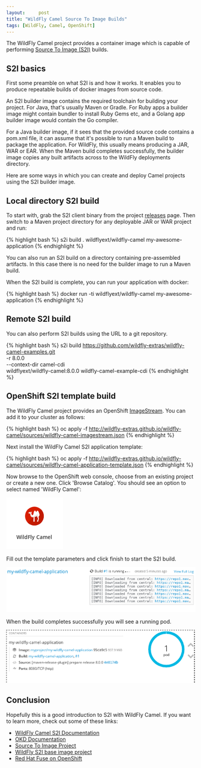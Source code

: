 ```yaml
---
layout:     post
title: "WildFly Camel Source To Image Builds"
tags: [WildFly, Camel, OpenShift]
---
```


The WildFly Camel project provides a container image which is capable of performing [Source To Image (S2I)](https://github.com/openshift/source-to-image#source-to-image-s2i) builds.

## S2I basics

First some preamble on what S2I is and how it works. It enables you to produce repeatable builds of docker images from source code.

An S2I builder image contains the required toolchain for building your project. For Java, that's usually Maven or Gradle. For Ruby apps a builder image
might contain bundler to install Ruby Gems etc, and a Golang app builder image would contain the Go compiler.

For a Java builder image, if it sees that the provided source code contains a pom.xml file, it can assume that it's possible to run a Maven build to package the application. For WildFly, this usually means producing a JAR, WAR or EAR. When the Maven build completes successfully, the builder image copies any built artifacts across to the WildFly deployments directory.

Here are some ways in which you can create and deploy Camel projects using the S2I builder image.

## Local directory S2I build

To start with, grab the S2I client binary from the project [releases](https://github.com/openshift/source-to-image/releases) page. Then switch to a Maven project directory for any deployable JAR or WAR project and run:

{% highlight bash %}
s2i build . wildflyext/wildfly-camel my-awesome-application
{% endhighlight %}

You can also run an S2I build on a directory containing pre-assembled artifacts. In this case there is no need for the builder image to run a Maven build.

When the S2I build is complete, you can run your application with docker:

{% highlight bash %}
docker run -ti wildflyext/wildfly-camel my-awesome-application
{% endhighlight %}

## Remote S2I build

You can also perform S2I builds using the URL to a git repository.

{% highlight bash %}
s2i build https://github.com/wildfly-extras/wildfly-camel-examples.git \
    -r 8.0.0 \
    --context-dir camel-cdi \
    wildflyext/wildfly-camel:8.0.0 wildfly-camel-example-cdi
{% endhighlight %}

## OpenShift S2I template build

The WildFly Camel project provides an OpenShift [ImageStream](https://docs.okd.io/latest/architecture/core_concepts/builds_and_image_streams.html#image-streams). You can add it to your cluster as follows:

{% highlight bash %}
oc apply -f http://wildfly-extras.github.io/wildfly-camel/sources/wildfly-camel-imagestream.json
{% endhighlight %}

Next install the WildFly Camel S2I application template:

{% highlight bash %}
oc apply -f http://wildfly-extras.github.io/wildfly-camel/sources/wildfly-camel-application-template.json
{% endhighlight %}

Now browse to the OpenShift web console, choose from an existing project or create a new one. Click 'Browse Catalog'. You should see an option to select named 'WildFly Camel':

![WildFly Camel S2I](/images/wfc-openshift.png)

Fill out the template parameters and click finish to start the S2I build.

![WildFly Camel S2I Build](/images/wfc-build-openshift.png)

When the build completes successfully you will see a running pod.

![WildFly Camel S2I Running Pod](/images/wfc-pod-openshift.png)

## Conclusion

Hopefully this is a good introduction to S2I with WildFly Camel. If you want to learn more, check out some of these links:

* [WildFly Camel S2I Documentation](http://wildfly-extras.github.io/wildfly-camel/#_source_to_image)
* [OKD Documentation](https://docs.okd.io/latest)
* [Source To Image Project](https://github.com/openshift/source-to-image)
* [WildFly S2I base image project](https://github.com/openshift-s2i/s2i-wildfly)
* [Red Hat Fuse on OpenShift](https://access.redhat.com/documentation/en-us/red_hat_fuse/7.1/html/fuse_on_openshift_guide/)
